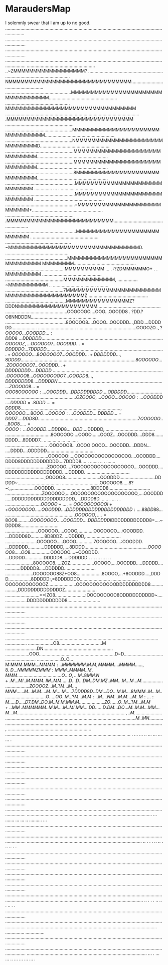 # MaraudersMap
I solemnly swear that I am up to no good.
...........................................................................................................................................
............................................................................................................................................
............................................................................................................................................
............................................................................................................................................
......................................................  ..~ZMMMMMMMMMMMMMMMMMM?  ...........................................................
...................................................  NMMMMMMMMMMMMMMMMMMMMMMMMMMMMMMM.......................................................
....................................................MMMMMMMMMMMMMMMMMMMMMMMMMMMMMMMMMM......................................................
................................................... MMMMMMMMMMMMMMMMMMMMMMMMMMMMMMMMM ......................................................
................................................... .MMMMMMMMMMMMMMMMMMMMMMMMMMMMMMMM ......................................................
.....................................................MMMMMMMMMMMMMMMMMMMMMMMMMMMMMMMM.......................................................
.....................................................NMMMMMMMMMMMMMMMMMMMMMMMMMMMMMMD.......................................................
......................................................MMMMMMMMMMMMMMMMMMMMMMMMMMMMMM........................................................
......................................................MMMMMMMMMMMMMMMMMMMMMMMMMMMMMM........................................................
......................................................8MMMMMMMMMMMMMMMMMMMMMMMMMMMMM........................................................
.......................................................MMMMMMMMMMMMMMMMMMMMMMMMMMMMM ..............   ... .   ...... ....   .. .......   ...
.......................................................MMMMMMMMMMMMMMMMMMMMMMMMMMMMM .......................................................
.......................................................=MMMMMMMMMMMMMMMMMMMMMMMMMMM+........................................................
...................................................... .MMMMMMMMMMMMMMMMMMMMMMMMMMM.........................................................
........................................................MMMMMMMMMMMMMMMMMMMMMMMMMMM  .  ....................................................
.................................................... ~MMMMMMMMMMMMMMMMMMMMMMMMMMMMMMMMMD. ..................................................
.................................................MMMMMMMMMMMMMMMMMMMMMMMMMMMMMMMMM MMMMMMMM.................................................
.............................................. MMMMMMMMMM ... . :?ZDMMMMMMO+ .   . MMMMMMMMM ...............................................
..............................................MMMMMMMMMMMMM,  ....  ...........  ~MMMMMMMMMM .. ........................ ......... .........
..............................................7MMMMMMMMMMMMMMMMMMMMMMMMMMMMMMMMMMMMMMMMMMMMZ ...............................................
..............................................,.MMMMMMMMMMMMMMMMZ?DDDNMMMMMMMMMMMMMMMMMMMM..................................................
.................................................OOOOOOO....OOO...OOODD8 . ?DD.?O8NNDDDN................................... ................
................................................8OOOOO8....OOOO...OOODDD...,DDD....DDDDDD.................... ..............................
...............................................OOOOZO$..,?OOOOO...OOODDD...:DDD8~...DDDDDD..................................................
..............................................OOOOOZ,...OOOOOO7...OOODDD...=DDDDDO...7DDDDD.................................................
............................................+OOOOOO....8OOOOOO7...OOODDD...+DDDDDDD...,8DDDD................................................
...........................................8OOOOOO....ZOOOOOOO7...OOODDD...+DDDDDDDD....DDDDD~..............................................
..........................................OOOOOO8 ...OOOOOOOOO7...OOODD8...,DDDDDDDD8....DDDDDN.............................................
.........................................ZOOOOO8...=OOO8OOOOOO:...OOODDD....DDDDDDDDDD....ODDDDD............................................
........................................OZOOOO,...OOOO...OOOOO:...OOODDD....DDDDD=.8DDD~...=DDDD8........................  .................
......................................,OOOOOO....8OOO....OOOOO:...OOODDD....DDDDD...=DDDZ....DDD8D..........................................
.....................................7OOOOOO....8OO8.....=OOOO:...OOODDD....DDDD8....~DDD$....DDDDD,........................................
....................................8OOOOOO....OOOO.......OOOZ....OOODDD....DDD8.......DDDD....8DDDD7..  ..   ... ...  ..  ...  ...  .....  
................................. .OOOOOO8.. .OOOO        OOOO....OOODDD....DDDN... ....DDDD....ODDDDD......................................
..................................OOOOOO:...,OOOOOOOOOOOOOOOOO....OOODDD....DDDD8DDDDDDDDDDDD....7DDDD8....     . .......   ..    .  .......
.................................ZOOOOO....7OOOOOOOOOOOOOOOOOO....OOODDD....DDDDDDDDDDDDDDDDDD.....DDDDD. ..................................
...............................,OOOOO8............................OOODDD............................DDDDD~..................................
..............................OOOOOO8.....8?~:,,..................OOODDD. ...........................8DDDD8.................................
.............................ZOOOOOO,....OOOOOOOOOOOOOOOOOOOO,....OOODDD.....DDDDDDDDDDDDDDDDDDDD,. ..DDDD8D. ..  ..   .        ...  .   .  
............................$OOOOO+....=OOOOOOOOOOI++OOOOOOOO.....OOODDD. ...DDDDDDDDDDDDDDDDDDDDD:....88DD88...............................
...........................OOOOOO,....=8OO8..........OOOOOOOO.....OOODDD. ...DDDDDDDI$DDDDDDDDDDDD8=....~DDDD8..............................
..........................OOOOOO.....OOOO,............OOOOOOO....:OOODDD. ...DDDDD8D...........8D8DDZ.....DDDDD,............................
.........................OOOOOO.....OOOO..............7OOOOOO....:OOODDD. ...DDDDDD.............DDDDDD,....8DDDD$...........................
.......................OOOOOO8.....OO$8................OOOOOO....~OOODDD. ...DDDDD...............DDDDD8.....DDDDDD . ...   ... ...   ..  .  
......................8OOOOO8.....ZOZ...................OOOOO,....OOODDD.....DDDDD................DDDDD8.....DDDDDD.........................
......................OOOOOOO88Z+OO8....................8OOOO,...+8OODDD....,DDDD..................8DDDDD:,=8DDDDDDO........................
..................... OOOOOOOOOOOOZ......................OOOOOOOOOOOODDDDDDDDDD8...................,DDDDDDDDDDDDDDZ.........................
...........................==IZO8........................:OOOOOOOOO8ODDDDDDDDDD~.....................DDDDDDDDDDDD8..........................
............................................................................................................................................
............................................................................................................................................
............................................................................................................................................
.........................................................................................................................  .................
....................O8..................................M .........................DN.......................................................
...................OOO............................................................D~D.......................................................
...................O..O... M:MMM.MMM$...MMMM: ..MMMMMM. M. M,MMMM....MMM M ......,8.~D...NMMM NZMMM: MMM .. MMMM . .M,MMM  .................
..................O...O,...M ..8M   M .N+ . M ...   MI..M .MM   M..IM. .MM ......D...D...DM. .DM . MZ ..M  M.. .M...M... M..................
..................ZOOOOZ...M ..?M...M. ..,MNM......M. ..M .M....M..M. ...M .....7DDDD8D..DM...DO...M  . M....8MMM ..M... M .................
.................O.....OO..M...?M...M .M:.. M....NM  ...M .M....M..M:...:M .....D.....D7.DM. .DO  .M .. M. M  . M   M  . M      ..   .   .  
................ZO......O..M...?M...M .M+..MM~. MMMMMM..M .M....M.. MI. MM ....DD......D.DM...DO...M. . M. M...MM...M... M .................
.....................................................................,.. M ............................  ...............   ...............  
................................................................... M. .MN..................................................................
.................................................................... .$,  ..................................................................
............................................................................................... ...   .   ... ... .. ...   ... ... ...   .  
............................................................................................................................................
............................................................................................................................................
............................................................................................................................................
............................................................................................................................................
............................................................................................................................................
............................................................................................................................................
............................................................................................................................................
................................................................................................... ...  ....... ... ... .. .......... ...  
............................................................................................................................................
............................................................................................................................................
...........................................................................................  ..   .   .   .   ..  ..   .    ..  ..   .   .  
............................................................................................................................................
............................................................................................................................................
............................................................................................................................................
............................................................................................................................................
............................................................................................................................................
............................................................................................ ..   .   .   .   ..  ..   .        ..   .   .  
............................................................................................................................................
............................................................................................................................................
.......................................................................................................  ...............   ...............  
............................................................................................................................................
............................................................................................................................................
............................................................................................... ...   .   ... ... .. ...   ... ... ...   . 
